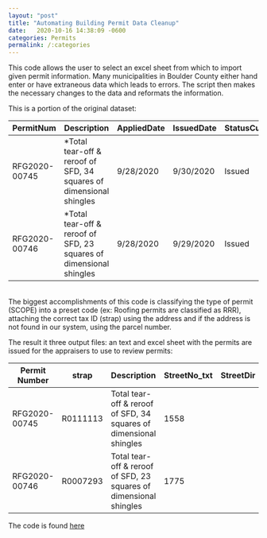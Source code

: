```yaml
---
layout: "post"
title: "Automating Building Permit Data Cleanup"
date:   2020-10-16 14:38:09 -0600
categories: Permits
permalink: /:categories
---
```

This code allows the user to select an excel sheet from which to import given permit information. Many municipalities in Boulder County either hand enter or have extraneous data which leads to errors. The script then makes the necessary changes to the data and reformats the information.

This is a portion of the original dataset:

<div class="table-wrapper" markdown="block">

|PermitNum |	Description |	AppliedDate |	IssuedDate |	 StatusCurrent	| OriginalAddress	|OriginalCity	|OriginalState	|OriginalZip	|PIN	|PermitType|	PermitWorkType	|EstProjectCost |
| --- |  ---| --- | --- | ---| --- | --- | ---| --- | --- | ---| --- | --- |
|RFG2020-00745	| 	*Total tear-off & reroof of SFD, 34 squares of dimensional shingles|	9/28/2020|	9/30/2020	|	Issued|	1558 CRESS CT|BOULDER|CO|80304|1.46319E+11|		Roofing Replacement Permit	|Roofing Replacement Permit	|9000|
|RFG2020-00746	|	*Total tear-off & reroof of SFD, 23 squares of dimensional shingles	|9/28/2020	|9/29/2020|		Issued	|1775 FOREST AVE	|BOULDER	|CO|	80304|	1.46319E+11	|	Roofing Replacement Permit	|Roofing Replacement Permit|	10270|

</div>

<br>
The biggest accomplishments of this code is classifying the type of permit (SCOPE) into a preset code (ex: Roofing permits are classified as RRR), attaching the correct tax ID (strap) using the address and if the address is not found in our system, using the parcel number.

The result it three output files: an text and excel sheet with the permits are issued for the appraisers to use to review permits:
<div class="table-wrapper" markdown="block">

|Permit Number|		strap|	Description|	StreetNo_txt|	StreetDir|	StreetName|	StreetType|	Unit|	Value Total|	Issued Date|	Finaled Date|	Work Class|	SCOPE|	map_id|	nh_cd|	dor_cd|
| --- | --- | ---| --- | --- | ---| --- | --- | ---| --- | --- | ---| --- | --- | ---| --- |
|RFG2020-00745|		R0111113	|Total tear-off & reroof of SFD, 34 squares of dimensional shingles |	1558	|| 	CRESS	|CT	||	9000	|2020-09-30 00:00:00|	|	Roofing Replacement Permit	|RRR	|	|120|	RES|
|RFG2020-00746	|	R0007293	|Total tear-off & reroof of SFD, 23 squares of dimensional shingles| 	1775	|| 	FOREST|	AVE||		10270|	2020-09-29 00:00:00	|	|Roofing Replacement Permit|	RRR	|	|115	|RES|

</div>
The code is found <a href="https://github.com/tkravits/Building-Permit-Automation">here</a>

